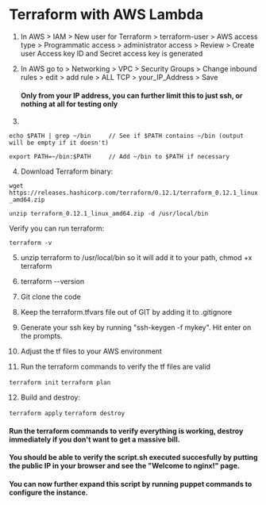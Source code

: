 # Terraform with AWS Lambda

1) In AWS > IAM > New user for Terraform > terraform-user > AWS access type > Programmatic access > administrator access > Review > Create user
Access key ID and Secret access key is generated

2) In AWS go to > Networking > VPC > Security Groups > Change inbound rules > edit > add rule > ALL TCP > your_IP_Address > Save
   #### Only from your IP address, you can further limit this to just ssh, or nothing at all for testing only

3) 
`echo $PATH | grep ~/bin     // See if $PATH contains ~/bin (output will be empty if it doesn't)`

`export PATH=~/bin:$PATH     // Add ~/bin to $PATH if necessary`

4) Download Terraform binary:

`wget https://releases.hashicorp.com/terraform/0.12.1/terraform_0.12.1_linux_amd64.zip`

`unzip terraform_0.12.1_linux_amd64.zip -d /usr/local/bin`

Verify you can run terraform:

`terraform -v`

5) unzip terraform to /usr/local/bin so it will add it to your path, chmod +x terraform

6) terraform --version

7) Git clone the code

8) Keep the terraform.tfvars file out of GIT by adding it to .gitignore

9) Generate your ssh key by running "ssh-keygen -f mykey". Hit enter on the prompts.

10) Adjust the tf files to your AWS environment

11) Run the terraform commands to verify the tf files are valid

`terraform init`
`terraform plan`

12) Build and destroy:

`terraform apply`
`terraform destroy`


#### Run the terraform commands to verify everything is working, destroy immediately if you don't want to get a massive bill.

#### You should be able to verify the script.sh executed succesfully by putting the public IP in your browser and see the "Welcome to nginx!" page.

#### You can now further expand this script by running puppet commands to configure the instance.
